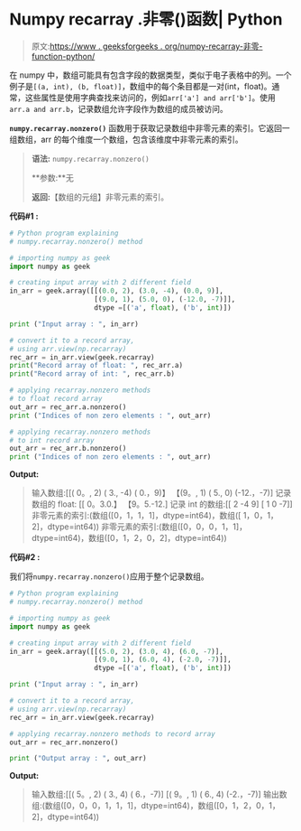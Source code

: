 # Numpy recarray .非零()函数| Python

> 原文:[https://www . geeksforgeeks . org/numpy-recarray-非零-function-python/](https://www.geeksforgeeks.org/numpy-recarray-nonzero-function-python/)

在 numpy 中，数组可能具有包含字段的数据类型，类似于电子表格中的列。一个例子是`[(a, int), (b, float)]`，数组中的每个条目都是一对(int，float)。通常，这些属性是使用字典查找来访问的，例如`arr['a'] and arr['b']`。使用`arr.a and arr.b`，记录数组允许字段作为数组的成员被访问。

**`numpy.recarray.nonzero()`** 函数用于获取记录数组中非零元素的索引。它返回一组数组，arr 的每个维度一个数组，包含该维度中非零元素的索引。

> **语法:** `numpy.recarray.nonzero()`
> 
> **参数:**无
> 
> **返回:**【数组的元组】非零元素的索引。

**代码#1 :**

```py
# Python program explaining
# numpy.recarray.nonzero() method 

# importing numpy as geek
import numpy as geek

# creating input array with 2 different field 
in_arr = geek.array([[(0.0, 2), (3.0, -4), (0.0, 9)],
                     [(9.0, 1), (5.0, 0), (-12.0, -7)]],
                     dtype =[('a', float), ('b', int)])

print ("Input array : ", in_arr)

# convert it to a record array,
# using arr.view(np.recarray)
rec_arr = in_arr.view(geek.recarray)
print("Record array of float: ", rec_arr.a)
print("Record array of int: ", rec_arr.b)

# applying recarray.nonzero methods
# to float record array 
out_arr = rec_arr.a.nonzero()
print ("Indices of non zero elements : ", out_arr) 

# applying recarray.nonzero methods 
# to int record array
out_arr = rec_arr.b.nonzero()
print ("Indices of non zero elements : ", out_arr) 
```

**Output:**

> 输入数组:[[( 0。, 2) ( 3., -4) ( 0.，9)】
> 【(9。, 1) ( 5., 0) (-12.，-7)]
> 记录数组的 float: [[ 0。3.0.】
> 【9。5.-12.]
> 记录 int 的数组:[[ 2 -4 9]
> [ 1 0 -7]]
> 非零元素的索引:(数组([0，1，1，1]，dtype=int64)，数组([ 1，0，1，2]，dtype=int64))
> 非零元素的索引:(数组([0，0，0，1，1]，dtype=int64)，数组([0，1，2，0，2]，dtype=int64))

**代码#2 :**

我们将`numpy.recarray.nonzero()`应用于整个记录数组。

```py
# Python program explaining
# numpy.recarray.nonzero() method 

# importing numpy as geek
import numpy as geek

# creating input array with 2 different field 
in_arr = geek.array([[(5.0, 2), (3.0, 4), (6.0, -7)],
                     [(9.0, 1), (6.0, 4), (-2.0, -7)]],
                     dtype =[('a', float), ('b', int)])

print ("Input array : ", in_arr)

# convert it to a record array, 
# using arr.view(np.recarray)
rec_arr = in_arr.view(geek.recarray)

# applying recarray.nonzero methods to record array
out_arr = rec_arr.nonzero()

print ("Output array : ", out_arr)
```

**Output:**

> 输入数组:[[( 5。, 2) ( 3., 4) ( 6.，-7)]
> [( 9。, 1) ( 6., 4) (-2.，-7)]
> 输出数组:(数组([0，0，0，1，1，1]，dtype=int64)，数组([0，1，2，0，1，2]，dtype=int64))